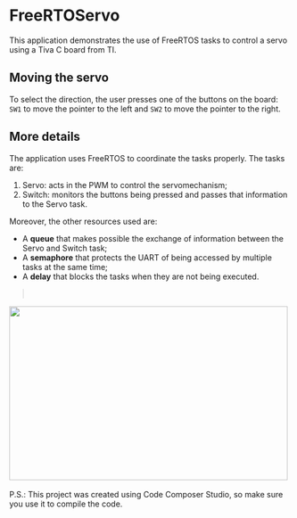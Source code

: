# FreeRTOServo
This application demonstrates the use of FreeRTOS tasks to control a servo using a Tiva C board from TI.

## Moving the servo
To select the direction, the user presses one of the buttons on the board: `SW1` to move the pointer to the left and `SW2` to move the pointer to the right.

## More details

The application uses FreeRTOS to coordinate the tasks properly. The tasks are:

1. Servo: acts in the PWM to control the servomechanism;
2. Switch: monitors the buttons being pressed and passes that information to the Servo task.

Moreover, the other resources used are:

* A **queue** that makes possible the exchange of information between the Servo and Switch task;
* A **semaphore** that protects the UART of being accessed by multiple tasks at the same time;
* A **delay** that blocks the tasks when they are not being executed.

><br/>
<a href="https://www.youtube.com/watch?v=oG5xvDpPqIs" target="_blank"><img src="http://toribeiro.com/static/img/youtube-screenshot-2.png" width="499" height="312" class="img-responsive center-block" /><a/>
<br/>

P.S.: This project was created using Code Composer Studio, so make sure you use it to compile the code.

